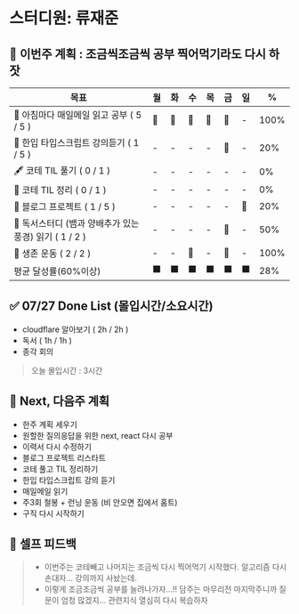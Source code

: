 # 스터디원: 류재준

## 🚀 이번주 계획 : 조금씩조금씩 공부 찍어먹기라도 다시 하잣

| 목표                            | 월   | 화   | 수   | 목   | 금   | 일   | %   |
| ------------------------------- | --- | --- | --- | --- | --- | --- | --- |
| 📰 아침마다 매일메일 읽고 공부 ( 5 / 5 ) |🌠|🌠|🌠|🌠|🌠|-| 100% |
| 📌 한입 타입스크립트 강의듣기 ( 1 / 5 ) |-|-|-|-|🌠|-| 20% |
| 🖋️ 코테 TIL 풀기 ( 0 / 1 ) |-|-|-|-|-|-| 0% |
| 🧵 코테 TIL 정리 ( 0 / 1 ) |-|-|-|-|-|-| 0% |
| 👀 블로그 프로젝트 ( 1 / 5 ) |-|-|-|-|-|🌠| 20% |
| 📖 독서스터디 (뱀과 양배추가 있는 풍경) 읽기 ( 1 / 2 ) |-|-|-|-|🌠|-| 50% |
| 💪 생존 운동 ( 2 / 2 )               |-|-|🌠|-|🌠|-| 100% |
| 평균 달성률(60%이상)      |⬛|⬛|⬛|⬛|⬛|⬛|  28% |

## ✅ 07/27 Done List (몰입시간/소요시간) 
- cloudflare 알아보기 ( 2h / 2h )
- 독서 ( 1h / 1h )
- 종각 회의
> 오늘 몰입시간 : 3시간

## 🌱 Next, 다음주 계획
- 한주 계획 세우기
- 원할한 질의응답을 위한 next, react 다시 공부
- 이력서 다시 수정하기
- 블로그 프로젝트 리스타트
- 코테 풀고 TIL 정리하기
- 한입 타입스크립트 강의 듣기
- 매일메일 읽기
- 주3회 철봉 + 런닝 운동 (비 안오면 집에서 홈트)
- 구직 다시 시작하기

## 🎉 셀프 피드백

> - 이번주는 코테빼고 나머지는 조금씩 다시 찍어먹기 시작했다. 알고리즘 다시 손대자... 강의까지 사놨는데.
> - 이렇게 조금조금씩 공부를 늘려나가자...!! 담주는 마무리전 마지막주니까 질문이 엄청 많겠지... 관련지식 열심히 다시 복습하자
